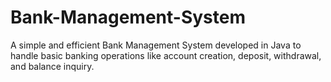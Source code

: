 # Bank-Management-System
A simple and efficient Bank Management System developed in Java to handle basic banking operations like account creation, deposit, withdrawal, and balance inquiry.
